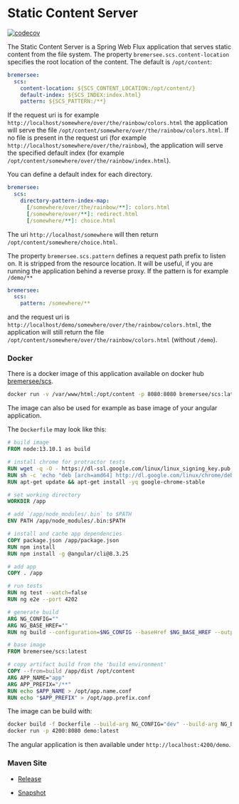 # Static Content Server

[![codecov](https://codecov.io/gh/bremersee/scs/branch/develop/graph/badge.svg)](https://codecov.io/gh/bremersee/scs)

The Static Content Server is a Spring Web Flux application that serves static content from the file 
system. The property `bremersee.scs.content-location` specifies the root location of the content.
The default is `/opt/content`:  

```yaml
bremersee:
  scs:
    content-location: ${SCS_CONTENT_LOCATION:/opt/content/}
    default-index: ${SCS_INDEX:index.html}
    pattern: ${SCS_PATTERN:/**}
```

If the request uri is for example `http://localhost/somewhere/over/the/rainbow/colors.html` the
application will serve the file `/opt/content/somewhere/over/the/rainbow/colors.html`. If no file
is present in the request uri (for example `http://localhost/somewhere/over/the/rainbow`), the
application will serve the specified default index (for example 
`/opt/content/somewhere/over/the/rainbow/index.html`). 

You can define a default index for each directory.

```yaml
bremersee:
  scs:
    directory-pattern-index-map:
      [/somewhere/over/the/rainbow/**]: colors.html
      [/somewhere/over/**]: redirect.html
      [/somewhere/**]: choice.html
```

The uri `http://localhost/somewhere` will then return `/opt/content/somewhere/choice.html`.

The property `bremersee.scs.pattern` defines a request path prefix to listen on. It is stripped 
from the resource location. It will be useful, if you are running the application behind a reverse 
proxy. If the pattern is for example `/demo/**`

```yaml
bremersee:
  scs:
    pattern: /somewhere/**
```

and the request uri is `http://localhost/demo/somewhere/over/the/rainbow/colors.html`, the 
application will still return the file `/opt/content/somewhere/over/the/rainbow/colors.html` 
(without `/demo`).

### Docker

There is a docker image of this application available on docker hub 
[bremersee/scs](https://hub.docker.com/r/bremersee/scs). 

```bash
docker run -v /var/www/html:/opt/content -p 8080:8080 bremersee/scs:latest
```

The image can also be used for example as base image of your angular application.

The `Dockerfile` may look like this:

```dockerfile
# build image
FROM node:13.10.1 as build

# install chrome for protractor tests
RUN wget -q -O - https://dl-ssl.google.com/linux/linux_signing_key.pub | apt-key add -
RUN sh -c 'echo "deb [arch=amd64] http://dl.google.com/linux/chrome/deb/ stable main" >> /etc/apt/sources.list.d/google.list'
RUN apt-get update && apt-get install -yq google-chrome-stable

# set working directory
WORKDIR /app

# add `/app/node_modules/.bin` to $PATH
ENV PATH /app/node_modules/.bin:$PATH

# install and cache app dependencies
COPY package.json /app/package.json
RUN npm install
RUN npm install -g @angular/cli@8.3.25

# add app
COPY . /app

# run tests
RUN ng test --watch=false
RUN ng e2e --port 4202

# generate build
ARG NG_CONFIG=""
ARG NG_BASE_HREF=""
RUN ng build --configuration=$NG_CONFIG --baseHref $NG_BASE_HREF --output-path dist

# base image
FROM bremersee/scs:latest

# copy artifact build from the 'build environment'
COPY --from=build /app/dist /opt/content
ARG APP_NAME="app"
ARG APP_PREFIX="/**"
RUN echo $APP_NAME > /opt/app.name.conf
RUN echo "$APP_PREFIX" > /opt/app.prefix.conf
```

The image can be build with:

```bash
docker build -f Dockerfile --build-arg NG_CONFIG="dev" --build-arg NG_BASE_HREF="/demo/" --build-arg APP_NAME="demo" --build-arg APP_PREFIX="/demo/**" -t demo:latest .
docker run -p 4200:8080 demo:latest 
```

The angular application is then available under `http://localhost:4200/demo`.

### Maven Site

- [Release](https://bremersee.github.io/scs/index.html)

- [Snapshot](https://nexus.bremersee.org/repository/maven-sites/scs/1.0.0-SNAPSHOT/index.html)

